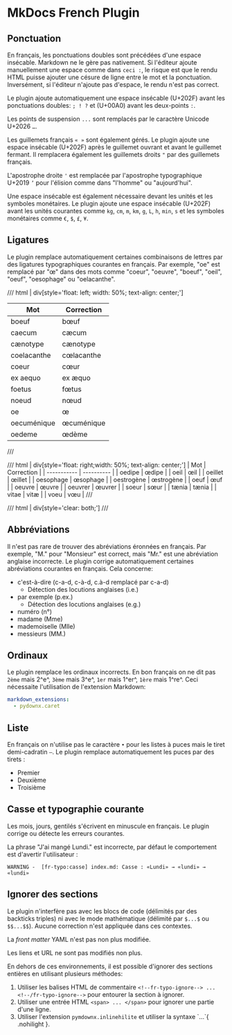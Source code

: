 # MkDocs French Plugin

## Ponctuation

En français, les ponctuations doubles sont précédées d'une espace insécable. Markdown ne le gère pas nativement. Si l'éditeur ajoute manuellement une espace comme dans `ceci :`, le risque est que le rendu HTML puisse ajouter une césure de ligne entre le mot et la ponctuation. Inversément, si l'éditeur n'ajoute pas d'espace, le rendu n'est pas correct.

Le plugin ajoute automatiquement une espace insécable (U+202F) avant les ponctuations doubles: `; ! ?` et (U+00A0) avant les deux-points `:`.

Les points de suspension `...` sont remplacés par le caractère Unicode U+2026 `…`.

Les guillemets français `« »` sont également gérés. Le plugin ajoute une espace insécable (U+202F) après le guillemet ouvrant et avant le guillemet fermant. Il remplacera également les guillemets droits `"` par des guillemets français.

L'apostrophe droite `'` est remplacée par l'apostrophe typographique U+2019 `’` pour l'élision comme dans "l'homme" ou "aujourd'hui".

Une espace insécable est également nécessaire devant les unités et les symboles monétaires. Le plugin ajoute une espace insécable (U+202F) avant les unités courantes comme `kg`, `cm`, `m`, `km`, `g`, `L`, `h`, `min`, `s` et les symboles monétaires comme `€`, `$`, `£`, `¥`.

## Ligatures

Le plugin remplace automatiquement certaines combinaisons de lettres par des ligatures typographiques courantes en français. Par exemple, "oe" est remplacé par "œ" dans des mots comme "coeur", "oeuvre", "boeuf", "oeil", "oeuf", "oesophage" ou "oelacanthe".

/// html | div[style='float: left; width: 50%; text-align: center;']


| Mot         | Correction |
| ----------- | ---------- |
| <!--fr-typo-ignore-->boeuf<!--/fr-typo-ignore-->       | bœuf       |
| <!--fr-typo-ignore-->caecum<!--/fr-typo-ignore-->      | cæcum      |
| <!--fr-typo-ignore-->cænotype<!--/fr-typo-ignore-->    | cænotype   |
| <!--fr-typo-ignore-->coelacanthe<!--/fr-typo-ignore--> | cœlacanthe |
| <!--fr-typo-ignore-->coeur<!--/fr-typo-ignore-->       | cœur       |
| <!--fr-typo-ignore-->ex aequo<!--/fr-typo-ignore-->    | ex æquo    |
| <!--fr-typo-ignore-->foetus<!--/fr-typo-ignore-->      | fœtus      |
| <!--fr-typo-ignore-->noeud<!--/fr-typo-ignore-->       | nœud       |
| <!--fr-typo-ignore-->oe<!--/fr-typo-ignore-->          | œ          |
| <!--fr-typo-ignore-->oecuménique<!--/fr-typo-ignore--> | œcuménique |
| <!--fr-typo-ignore-->oedeme<!--/fr-typo-ignore-->      | œdème      |


///

/// html | div[style='float: right;width: 50%; text-align: center;']
| Mot         | Correction |
| ----------- | ---------- |
| <!--fr-typo-ignore-->oedipe<!--/fr-typo-ignore-->      | œdipe      |
| <!--fr-typo-ignore-->oeil<!--/fr-typo-ignore-->        | œil        |
| <!--fr-typo-ignore-->oeillet<!--/fr-typo-ignore-->     | œillet     |
| <!--fr-typo-ignore-->oesophage<!--/fr-typo-ignore-->   | œsophage   |
| <!--fr-typo-ignore-->oestrogène<!--/fr-typo-ignore-->  | œstrogène  |
| <!--fr-typo-ignore-->oeuf<!--/fr-typo-ignore-->        | œuf        |
| <!--fr-typo-ignore-->oeuvre<!--/fr-typo-ignore-->      | œuvre      |
| <!--fr-typo-ignore-->oeuvrer<!--/fr-typo-ignore-->     | œuvrer     |
| <!--fr-typo-ignore-->soeur<!--/fr-typo-ignore-->       | sœur       |
| <!--fr-typo-ignore-->tænia<!--/fr-typo-ignore-->       | tænia      |
| <!--fr-typo-ignore-->vitae<!--/fr-typo-ignore-->       | vitæ       |
| <!--fr-typo-ignore-->voeu<!--/fr-typo-ignore-->        | vœu        |
///

/// html | div[style='clear: both;']
///

## Abbréviations

Il n'est pas rare de trouver des abréviations éronnées en français. Par exemple, "M." pour "Monsieur" est correct, mais "Mr." est une abréviation anglaise incorrecte. Le plugin corrige automatiquement certaines abréviations courantes en français. Cela concerne:

- c'est-à-dire (<!--fr-typo-ignore-->c-a-d, c-à-d, c.à-d<!--/fr-typo-ignore--> remplacé par c-a-d)
  - Détection des locutions anglaises (i.e.)
- par exemple (p.ex.)
  - Détection des locutions anglaises (e.g.)
- numéro (n°)
- madame (Mme)
- mademoiselle (Mlle)
- messieurs (MM.)

## Ordinaux

Le plugin remplace les ordinaux incorrects. En bon français on ne dit pas `2ème` mais 2^e^, `3ème` mais 3^e^, `1er` mais 1^er^, `1ère` mais 1^re^. Ceci nécessaite l'utilisation de l'extension Markdown:

```yaml
markdown_extensions:
  - pydownx.caret
```

## Liste

En français on n'utilise pas le caractère `•` pour les listes à puces mais le tiret demi-cadratin `–`. Le plugin remplace automatiquement les puces par des tirets :

- Premier
- Deuxième
- Troisième


## Casse et typographie courante

Les mois, jours, gentilés s'écrivent en minuscule en français. Le plugin corrige ou détecte les erreurs courantes.

La phrase "J'ai mangé Lundi." est incorrecte, par défaut le comportement est d'avertir l'utilisateur :

```text
WARNING -  [fr-typo:casse] index.md: Casse : «Lundi» → «lundi» → «lundi»
```

## Ignorer des sections

Le plugin n'interfère pas avec les blocs de code (délimités par des backticks triples) ni avec le mode mathématique (délimité par `$...$` ou `$$...$$`). Aucune correction n'est appliquée dans ces contextes.

La *front matter* YAML n'est pas non plus modifiée.

Les liens et URL ne sont pas modifiés non plus.

En dehors de ces environnements, il est possible d'ignorer des sections entières en utilisant plusieurs méthodes:

1. Utiliser les balises HTML de commentaire `<!--fr-typo-ignore--> ... <!--/fr-typo-ignore-->` pour entourer la section à ignorer.
2. Utiliser une entrée HTML `<span> ... </span>` pour ignorer une partie d'une ligne.
3. Utiliser l'extension `pymdownx.inlinehilite` et utiliser la syntaxe \`...\`{ .nohilight }.